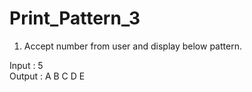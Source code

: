 # Print_Pattern_3

1. Accept number from user and display below pattern.


Input   :   5     
Output  :   A   B   C   D   E
